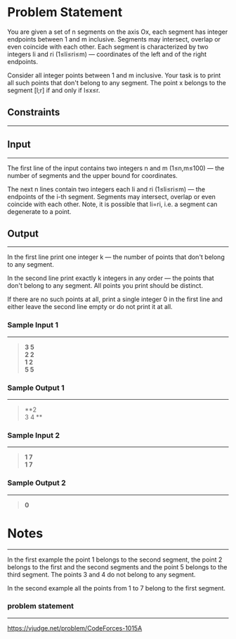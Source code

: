 
# Problem Statement
You are given a set of n segments on the axis Ox, each segment has integer endpoints between 1 and m inclusive. Segments may intersect, overlap or even coincide with each other. Each segment is characterized by two integers li and ri (1≤li≤ri≤m) — coordinates of the left and of the right endpoints.

Consider all integer points between 1 and m inclusive. Your task is to print all such points that don't belong to any segment. The point x belongs to the segment [l;r] if and only if l≤x≤r.

## Constraints
---


## Input
----
The first line of the input contains two integers n and m (1≤n,m≤100) — the number of segments and the upper bound for coordinates.

The next n lines contain two integers each li and ri (1≤li≤ri≤m) — the endpoints of the i-th segment. Segments may intersect, overlap or even coincide with each other. Note, it is possible that li=ri, i.e. a segment can degenerate to a point.

## Output
---
In the first line print one integer k — the number of points that don't belong to any segment.

In the second line print exactly k integers in any order — the points that don't belong to any segment. All points you print should be distinct.

If there are no such points at all, print a single integer 0 in the first line and either leave the second line empty or do not print it at all.


### Sample Input 1
----
> **3 5\
2 2\
1 2\
5 5**

### Sample Output  1
----
> **2\
3 4 **



 ### Sample Input 2
----
> **1 7\
1 7**

### Sample Output  2
----
> **0**

# Notes
-------
In the first example the point 1 belongs to the second segment, the point 2 belongs to the first and the second segments and the point 5 belongs to the third segment. The points 3 and 4 do not belong to any segment.

In the second example all the points from 1 to 7 belong to the first segment.

### problem statement
---
https://vjudge.net/problem/CodeForces-1015A